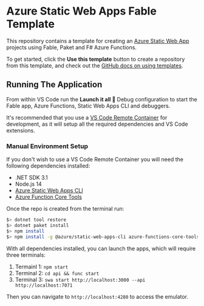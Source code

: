 # Azure Static Web Apps Fable Template

This repository contains a template for creating an [Azure Static Web App](https://docs.microsoft.com/azure/static-web-apps/?WT.mc_id=dotnet-0000-aapowell) projects using Fable, Paket and F# Azure Functions.

To get started, click the **Use this template** button to create a repository from this template, and check out the [GitHub docs on using templates](https://docs.github.com/en/github/creating-cloning-and-archiving-repositories/creating-a-repository-from-a-template).

## Running The Application

From within VS Code run the **Launch it all 🚀** Debug configuration to start the Fable app, Azure Functions, Static Web Apps CLI and debuggers.

It's recommended that you use a [VS Code Remote Container](https://code.visualstudio.com/docs/remote/containers?WT.mc_id=dotnet-00000-aapowell) for development, as it will setup all the required dependencies and VS Code extensions.

### Manual Environment Setup

If you don't wish to use a VS Code Remote Container you will need the following dependencies installed:

* .NET SDK 3.1
* Node.js 14
* [Azure Static Web Apps CLI](https://github.com/azure/static-web-apps-cli)
* [Azure Function Core Tools](https://github.com/Azure/azure-functions-core-tools)

Once the repo is created from the terminal run:

```bash
$> dotnet tool restore
$> dotnet paket install
$> npm install
$> npm install -g @azure/static-web-apps-cli azure-functions-core-tools@3
```

With all dependencies installed, you can launch the apps, which will require three terminals:

1. Termainl 1: `npm start`
1. Terminal 2: `cd api && func start`
1. Terminal 3: `swa start http://localhost:3000 --api http://localhost:7071`

Then you can navigate to `http://localhost:4280` to access the emulator.
